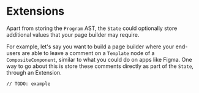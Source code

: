 # Extensions

Apart from storing the `Program` AST, the `State` could optionally store additional values that your page builder may require.

For example, let's say you want to build a page builder where your end-users are able to leave a comment on a `Template` node of a `CompositeComponent`, similar to what you could do on apps like Figma. One way to go about this is store these comments directly as part of the `State`, through an Extension.

```tsx
// TODO: example
```
